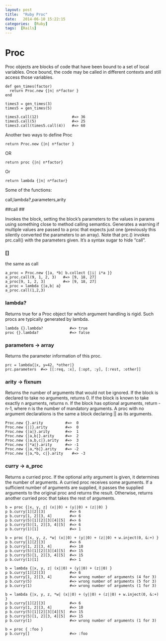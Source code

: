 ```yaml
---
layout: post
title:  "Ruby Proc"
date:   2014-06-10 15:22:15
categories:  [Ruby]
tags:  [Rails]
---
```


# Proc #

Proc objects are blocks of code that have been bound to a set of local variables. Once bound, the code may be called in different contexts and still access those variables.

	def gen_times(factor)
	  return Proc.new {|n| n*factor }
	end
	
	times3 = gen_times(3)
	times5 = gen_times(5)
	
	times3.call(12)               #=> 36
	times5.call(5)                #=> 25
	times3.call(times5.call(4))   #=> 60

Another two ways to define Proc

	return Proc.new {|n| n*factor }

OR

	return proc {|n| n*factor}

Or

	return lambda {|n| n*factor}

Some of the functions:

call,lambda?,parameters,arity

##call ##

Invokes the block, setting the block’s parameters to the values in params using something close to method calling semantics. Generates a warning if multiple values are passed to a proc that expects just one (previously this silently converted the parameters to an array). Note that prc.() invokes prc.call() with the parameters given. It’s a syntax sugar to hide “call”.

### [] ###

the same as call

	a_proc = Proc.new {|a, *b| b.collect {|i| i*a }}
	a_proc.call(9, 1, 2, 3)   #=> [9, 18, 27]
	a_proc[9, 1, 2, 3]        #=> [9, 18, 27]
	a_proc = lambda {|a,b| a}
	a_proc.call(1,2,3)

### lambda?  ###

Returns true for a Proc object for which argument handling is rigid. Such procs are typically generated by lambda.

	lambda {}.lambda?            #=> true
	proc {}.lambda?              #=> false

###  parameters → array

Returns the parameter information of this proc.

	prc = lambda{|x, y=42, *other|}
	prc.parameters  #=> [[:req, :x], [:opt, :y], [:rest, :other]]

### arity → fixnum ###

Returns the number of arguments that would not be ignored. If the block is declared to take no arguments, returns 0. If the block is known to take exactly n arguments, returns n. If the block has optional arguments, return -n-1, where n is the number of mandatory arguments. A proc with no argument declarations is the same a block declaring || as its arguments.

	Proc.new {}.arity          #=>  0
	Proc.new {||}.arity        #=>  0
	Proc.new {|a|}.arity       #=>  1
	Proc.new {|a,b|}.arity     #=>  2
	Proc.new {|a,b,c|}.arity   #=>  3
	Proc.new {|*a|}.arity      #=> -1
	Proc.new {|a,*b|}.arity    #=> -2
	Proc.new {|a,*b, c|}.arity    #=> -3

### curry → a_proc ###

Returns a curried proc. If the optional arity argument is given, it determines the number of arguments. A curried proc receives some arguments. If a sufficient number of arguments are supplied, it passes the supplied arguments to the original proc and returns the result. Otherwise, returns another curried proc that takes the rest of arguments.

	b = proc {|x, y, z| (x||0) + (y||0) + (z||0) }
	p b.curry[1][2][3]           #=> 6
	p b.curry[1, 2][3, 4]        #=> 6
	p b.curry(5)[1][2][3][4][5]  #=> 6
	p b.curry(5)[1, 2][3, 4][5]  #=> 6
	p b.curry(1)[1]              #=> 1
	
	b = proc {|x, y, z, *w| (x||0) + (y||0) + (z||0) + w.inject(0, &:+) }
	p b.curry[1][2][3]           #=> 6
	p b.curry[1, 2][3, 4]        #=> 10
	p b.curry(5)[1][2][3][4][5]  #=> 15
	p b.curry(5)[1, 2][3, 4][5]  #=> 15
	p b.curry(1)[1]              #=> 1
	
	b = lambda {|x, y, z| (x||0) + (y||0) + (z||0) }
	p b.curry[1][2][3]           #=> 6
	p b.curry[1, 2][3, 4]        #=> wrong number of arguments (4 for 3)
	p b.curry(5)                 #=> wrong number of arguments (5 for 3)
	p b.curry(1)                 #=> wrong number of arguments (1 for 3)
	
	b = lambda {|x, y, z, *w| (x||0) + (y||0) + (z||0) + w.inject(0, &:+) }
	p b.curry[1][2][3]           #=> 6
	p b.curry[1, 2][3, 4]        #=> 10
	p b.curry(5)[1][2][3][4][5]  #=> 15
	p b.curry(5)[1, 2][3, 4][5]  #=> 15
	p b.curry(1)                 #=> wrong number of arguments (1 for 3)
	
	b = proc { :foo }
	p b.curry[]                  #=> :foo